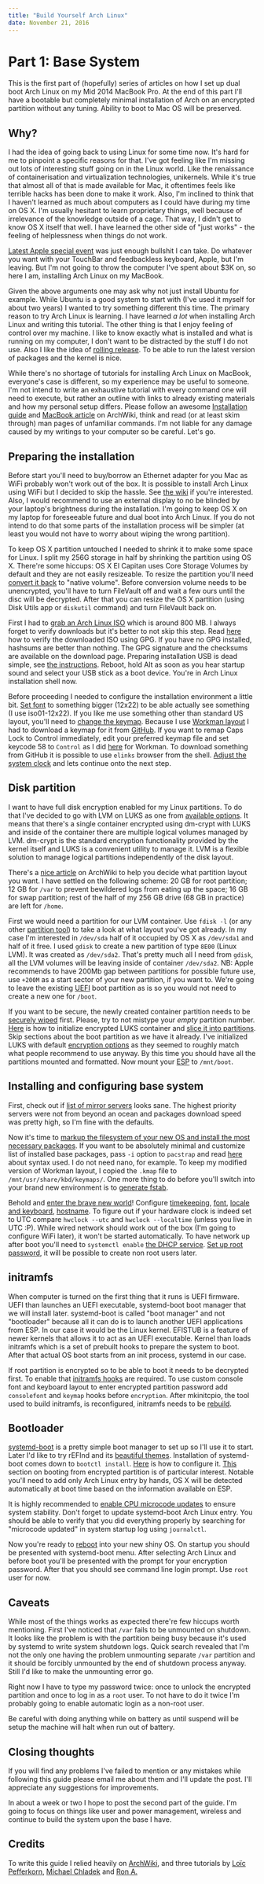 ```yaml
---
title: "Build Yourself Arch Linux"
date: November 21, 2016
---
```


# Part 1: Base System

This is the first part of (hopefully) series of articles on how I set up dual boot Arch Linux on my Mid 2014 MacBook Pro. At the end of this part I'll have a bootable but completely minimal installation of Arch on an encrypted partition without any tuning. Ability to boot to Mac OS will be preserved.

## Why?

I had the idea of going back to using Linux for some time now. It's hard for me to pinpoint a specific reasons for that. I've got feeling like I'm missing out lots of interesting stuff going on in the Linux world. Like the renaissance of containerisation and virtualization technologies, unikernels. While it's true that almost all of that is made available for Mac, it oftentimes feels like terrible hacks has been done to make it work. Also, I'm inclined to think that I haven't learned as much about computers as I could have during my time on OS X. I'm usually hesitant to learn proprietary things, well because of irrelevance of the knowledge outside of a cage. That way, I didn't get to know OS X itself that well. I have learned the other side of "just works" - the feeling of helplessness when things do not work.

[Latest Apple special event](http://www.apple.com/apple-events/october-2016/) was just enough bullshit I can take. Do whatever you want with your TouchBar and feedbackless keyboard, Apple, but I'm leaving. But I'm not going to throw the computer I've spent about $3K on, so here I am, installing Arch Linux on my MacBook.

Given the above arguments one may ask why not just install Ubuntu for example. While Ubuntu is a good system to start with (I've used it myself for about two years) I wanted to try something different this time. The primary reason to try Arch Linux is learning. I have learned _a lot_ when installing Arch Linux and writing this tutorial. The other thing is that I enjoy feeling of control over my machine. I like to know exactly what is installed and what is running on my computer, I don't want to be distracted by the stuff I do not use. Also I like the idea of [rolling release](https://en.wikipedia.org/wiki/Rolling_release). To be able to run the latest version of packages and the kernel is nice.

While there's no shortage of tutorials for installing Arch Linux on MacBook, everyone's case is different, so my experience may be useful to someone. I'm not intend to write an exhaustive tutorial with every command one will need to execute, but rather an outline with links to already existing materials and how my personal setup differs. Please follow an awesome [Installation guide](https://wiki.archlinux.org/index.php/Installation_guide) and [MacBook article](https://wiki.archlinux.org/index.php/MacBook) on ArchWiki, think and read (or at least skim through) man pages of unfamiliar commands. I'm not liable for any damage caused by my writings to your computer so be careful. Let's go.

## Preparing the installation

Before start you'll need to buy/borrow an Ethernet adapter for you Mac as WiFi probably won't work out of the box. It is possible to install Arch Linux using WiFi but I decided to skip the hassle. See [the wiki](https://wiki.archlinux.org/index.php/MacBookPro11,x#Wireless) if you're interested. Also, I would recommend to use an external display to no be blinded by your laptop's brightness during the installation. I'm going to keep OS X on my laptop for foreseeable future and dual boot into Arch Linux. If you do not intend to do that some parts of the installation process will be simpler (at least you would not have to worry about wiping the wrong partition).

To keep OS X partition untouched I needed to shrink it to make some space for Linux. I split my 256G storage in half by shrinking the partition using OS X. There're some hiccups: OS X El Capitan uses Core Storage Volumes by default and they are not easily resizeable. To resize the partition you'll need [convert it back](http://apple.stackexchange.com/a/139868/59256) to "native volume". Before conversion volume needs to be unencrypted, you'll have to turn FileVault off and wait a few ours until the disc will be decrypted. After that you can resize the OS X partition (using Disk Utils app or `diskutil` command) and turn FileVault back on.

First I had to [grab an Arch Linux ISO](https://www.archlinux.org/download/) which is around 800 MB. I always forget to verify downloads but it's better to not skip this step. Read [here](https://wiki.archlinux.org/index.php/Category:Getting_and_installing_Arch) how to verify the downloaded ISO using GPG. If you have no GPG installed, hashsums are better than nothing. The GPG signature and the checksums are available on the download page. Preparing installation USB is dead simple, see [the instructions](https://wiki.archlinux.org/index.php/USB_flash_installation_media#In_macOS). Reboot, hold Alt as soon as you hear startup sound and select your USB stick as a boot device. You're in Arch Linux installation shell now.

Before proceeding I needed to configure the installation environment a little bit. [Set font](https://wiki.archlinux.org/index.php/Fonts#Console_fonts) to something bigger (12x22) to be able actually see something (I use iso01-12x22). If you like me use something other than standard US layout, you'll need to [change the keymap](https://wiki.archlinux.org/index.php/Installation_guide#Set_the_keyboard_layout). Because I use [Workman layout](https://en.wikipedia.org/wiki/Keyboard_layout#Workman) I had to download a keymap for it from [GitHub](https://github.com/ojbucao/Workman). If you want to remap Caps Lock to Control immediately, edit your preferred keymap file and set keycode 58 to `Control` as I did [here](https://github.com/raindev/workman/blob/61fa62503af4322ab7d0559ced9a6201fbf7cac8/linux_console/workman.iso15.kmap#L62) for Workman. To download something from GitHub it is possible to use `elinks` browser from the shell. [Adjust the system clock](https://wiki.archlinux.org/index.php/Installation_guide#Update_the_system_clock) and lets continue onto the next step.

## Disk partition

I want to have full disk encryption enabled for my Linux partitions. To do that I've decided to go with LVM on LUKS as one from [available options](https://wiki.archlinux.org/index.php/Disk_encryption). It means that there's a single container encrypted using dm-crypt with LUKS and inside of the container there are multiple logical volumes managed by LVM. dm-crypt is the standard encryption functionality provided by the kernel itself and LUKS is a convenient utility to manage it. LVM is a flexible solution to manage logical partitions independently of the disk layout.

There's a [nice article](https://wiki.archlinux.org/index.php/Partitioning) on ArchWiki to help you decide what partition layout you want. I have settled on the following scheme: 20 GB for root partition; 12 GB for `/var` to prevent bewildered logs from eating up the space; 16 GB for swap partition; rest of the half of my 256 GB drive (68 GB in practice) are left for `/home`.

First we would need a partition for our LVM container. Use `fdisk -l` (or any other [partition tool](https://wiki.archlinux.org/index.php/Partitioning#Partitioning_tools)) to take a look at what layout you've got already. In my case I'm interested in `/dev/sda` half of it occupied by OS X as `/dev/sda1` and half of it free. I used `gdisk` to create a new partition of type `8E00` (Linux LVM). It was created as `/dev/sda2`. That's pretty much all I need from `gdisk`, all the LVM volumes will be leaving inside of container `/dev/sda2`. NB: Apple recommends to have 200Mb gap between partitions for possible future use, use `+200M` as a start sector of your new partition, if you want to. We're going to leave the existing [UEFI](https://wiki.archlinux.org/index.php/Unified_Extensible_Firmware_Interface) boot partition as is so you would not need to create a new one for `/boot`.

If you want to be secure, the newly created container partition needs to be [securely wiped](https://wiki.archlinux.org/index.php/Dm-crypt/Drive_preparation#dm-crypt_wipe_on_an_empty_disk_or_partition) first. Please, try to not mistype your _empty_ partition number. [Here](https://wiki.archlinux.org/index.php/Dm-crypt/Encrypting_an_entire_system#Preparing_the_disk_2) is how to initialize encrypted LUKS container and [slice it into partitions](https://wiki.archlinux.org/index.php/Dm-crypt/Encrypting_an_entire_system#Preparing_the_logical_volumes). Skip sections about the boot partition as we have it already. I've initialized LUKS with default [encryption options](https://wiki.archlinux.org/index.php/Dm-crypt/Device_encryption#Encryption_options_for_LUKS_mode) as they seemed to roughly match what people recommend to use anyway. By this time you should have all the partitions mounted and formatted. Now mount your [ESP](https://wiki.archlinux.org/index.php/EFI_System_Partition) to `/mnt/boot`.

## Installing and configuring base system

First, check out if [list of mirror servers](https://wiki.archlinux.org/index.php/Installation_guide#Select_the_mirrors) looks sane. The highest priority servers were not from beyond an ocean and packages download speed was pretty high, so I'm fine with the defaults.

Now it's time to [markup the filesystem of your new OS and install the most necessary packages](https://wiki.archlinux.org/index.php/Installation_guide#Install_the_base_packages). If you want to be absolutely minimal and customize list of installed base packages, pass `-i` option to `pacstrap` and read [here](https://wiki.archlinux.org/index.php/Pacman#Installing_package_groups) about syntax used. I do not need nano, for example. To keep my modified version of Workman layout, I copied the `.kmap` file to `/mnt/usr/share/kbd/keymaps/`. One more thing to do before you'll switch into your brand new environment is to [generate fstab](https://wiki.archlinux.org/index.php/Installation_guide#Fstab).

Behold and [enter the brave new world](https://wiki.archlinux.org/index.php/Installation_guide#Chroot)! Configure [timekeeping](https://wiki.archlinux.org/index.php/Installation_guide#Time_zone), [font](https://wiki.archlinux.org/index.php/Fonts#Persistent_configuration), [locale and keyboard](https://wiki.archlinux.org/index.php/Installation_guide#Locale), [hostname](https://wiki.archlinux.org/index.php/Installation_guide#Hostname). To figure out if your hardware clock is indeed set to UTC compare `hwclock --utc` and `hwclock --localtime` (unless you live in UTC :P). While wired network should work out of the box (I'm going to configure WiFi later), it won't be started automatically. To have network up after boot you'll need to `systemctl enable` [the DHCP service](https://wiki.archlinux.org/index.php/Dhcpcd#Running). [Set up root password](https://wiki.archlinux.org/index.php/Installation_guide#Root_password), it will be possible to create non root users later.

## initramfs

When computer is turned on the first thing that it runs is UEFI firmware. UEFI than launches an UEFI executable, systemd-boot boot manager that we will install later. systemd-boot is called "boot manager" and not "bootloader" because all it can do is to launch another UEFI applications from ESP. In our case it would be the Linux kernel. EFISTUB is a feature of newer kernels that allows it to act as an UEFI executable. Kernel than loads initramfs which is a set of prebuilt hooks to prepare the system to boot. After that actual OS boot starts from an init process, systemd in our case.

If root partition is encrypted so to be able to boot it needs to be decrypted first. To enable that [initramfs hooks](https://wiki.archlinux.org/index.php/Dm-crypt/Encrypting_an_entire_system#Configuring_mkinitcpio_2) are required. To use custom console font and keyboard layout to enter encrypted partition password add `consolefont` and `keymap` hooks before `encryption`. After mkinitcpio, the tool used to build initramfs, is reconfigured, initramfs needs to be [rebuild](https://wiki.archlinux.org/index.php/Installation_guide#Initramfs).

## Bootloader

[systemd-boot](https://wiki.archlinux.org/index.php/Systemd-boot) is a pretty simple boot manager to set up so I'll use it to start. Later I'd like to try rEFInd and its [beautiful themes](http://www.rodsbooks.com/refind/themes.html). Installation of systemd-boot comes down to `bootctl install`. [Here](https://wiki.archlinux.org/index.php/Systemd-boot#Configuration) is how to configure it. [This](https://wiki.archlinux.org/index.php/Systemd-boot#Encrypted_Root_Installations) section on booting from encrypted partition is of particular interest. Notable you'll need to add only Arch Linux entry by hands, OS X will be detected automatically at boot time based on the information available on ESP.

It is highly recommended to [enable CPU microcode updates](https://wiki.archlinux.org/index.php/Microcode) to ensure system stability. Don't forget to update systemd-boot Arch Linux entry. You should be able to verify that you did everything properly by searching for "microcode updated" in system startup log using `journalctl`.

Now you're ready to [reboot](https://wiki.archlinux.org/index.php/Installation_guide#Reboot) into your new shiny OS. On startup you should be presented with systemd-boot menu. After selecting Arch Linux and before boot you'll be presented with the prompt for your encryption password. After that you should see command line login prompt. Use `root` user for now.

## Caveats

While most of the things works as expected there're few hiccups worth mentioning. First I've noticed that `/var` fails to be unmounted on shutdown. It looks like the problem is with the partition being busy because it's used by systemd to write system shutdown logs. Quick search revealed that I'm not the only one having the problem unmounting separate `/var` partition and it should be forcibly unmounted by the end of shutdown process anyway. Still I'd like to make the unmounting error go.

Right now I have to type my password twice: once to unlock the encrypted partition and once to log in as a `root` user. To not have to do it twice I'm probably going to enable automatic login as a non-root user.

Be careful with doing anything while on battery as until suspend will be setup the machine will halt when run out of battery.

## Closing thoughts

If you will find any problems I've failed to mention or any mistakes while following this guide please email me about them and I'll update the post. I'll appreciate any suggestions for improvements.

In about a week or two I hope to post the second part of the guide. I'm going to focus on things like user and power management, wireless and continue to build the system upon the base I have.

## Credits

To write this guide I relied heavily on [ArchWiki](https://wiki.archlinux.org), and three tutorials by [Loïc Pefferkorn](http://loicpefferkorn.net/2015/01/arch-linux-on-macbook-pro-retina-2014-with-dm-crypt-lvm-and-suspend-to-disk/#dm-crypt-and-lvm:385892e3ac2613dca78d22bd09dbae7d), [Michael Chladek](https://mchladek.me/post/arch-mbp/) and [Ron A.](https://visual-assault.org/2016/03/05/install-encrypted-arch-linux-on-apple-macbook-pro/#boot-loader)
